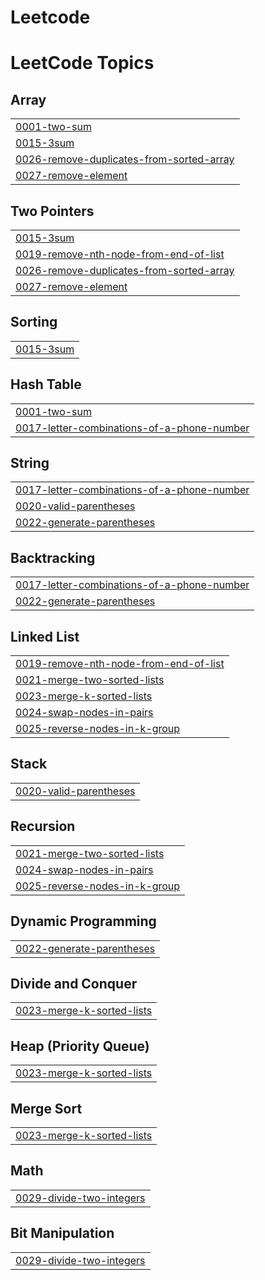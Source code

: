 # Leetcode
<!---LeetCode Topics Start-->
# LeetCode Topics
## Array
|  |
| ------- |
| [0001-two-sum](https://github.com/saiaakash1/Leetcode/tree/master/0001-two-sum) |
| [0015-3sum](https://github.com/saiaakash1/Leetcode/tree/master/0015-3sum) |
| [0026-remove-duplicates-from-sorted-array](https://github.com/saiaakash1/Leetcode/tree/master/0026-remove-duplicates-from-sorted-array) |
| [0027-remove-element](https://github.com/saiaakash1/Leetcode/tree/master/0027-remove-element) |
## Two Pointers
|  |
| ------- |
| [0015-3sum](https://github.com/saiaakash1/Leetcode/tree/master/0015-3sum) |
| [0019-remove-nth-node-from-end-of-list](https://github.com/saiaakash1/Leetcode/tree/master/0019-remove-nth-node-from-end-of-list) |
| [0026-remove-duplicates-from-sorted-array](https://github.com/saiaakash1/Leetcode/tree/master/0026-remove-duplicates-from-sorted-array) |
| [0027-remove-element](https://github.com/saiaakash1/Leetcode/tree/master/0027-remove-element) |
## Sorting
|  |
| ------- |
| [0015-3sum](https://github.com/saiaakash1/Leetcode/tree/master/0015-3sum) |
## Hash Table
|  |
| ------- |
| [0001-two-sum](https://github.com/saiaakash1/Leetcode/tree/master/0001-two-sum) |
| [0017-letter-combinations-of-a-phone-number](https://github.com/saiaakash1/Leetcode/tree/master/0017-letter-combinations-of-a-phone-number) |
## String
|  |
| ------- |
| [0017-letter-combinations-of-a-phone-number](https://github.com/saiaakash1/Leetcode/tree/master/0017-letter-combinations-of-a-phone-number) |
| [0020-valid-parentheses](https://github.com/saiaakash1/Leetcode/tree/master/0020-valid-parentheses) |
| [0022-generate-parentheses](https://github.com/saiaakash1/Leetcode/tree/master/0022-generate-parentheses) |
## Backtracking
|  |
| ------- |
| [0017-letter-combinations-of-a-phone-number](https://github.com/saiaakash1/Leetcode/tree/master/0017-letter-combinations-of-a-phone-number) |
| [0022-generate-parentheses](https://github.com/saiaakash1/Leetcode/tree/master/0022-generate-parentheses) |
## Linked List
|  |
| ------- |
| [0019-remove-nth-node-from-end-of-list](https://github.com/saiaakash1/Leetcode/tree/master/0019-remove-nth-node-from-end-of-list) |
| [0021-merge-two-sorted-lists](https://github.com/saiaakash1/Leetcode/tree/master/0021-merge-two-sorted-lists) |
| [0023-merge-k-sorted-lists](https://github.com/saiaakash1/Leetcode/tree/master/0023-merge-k-sorted-lists) |
| [0024-swap-nodes-in-pairs](https://github.com/saiaakash1/Leetcode/tree/master/0024-swap-nodes-in-pairs) |
| [0025-reverse-nodes-in-k-group](https://github.com/saiaakash1/Leetcode/tree/master/0025-reverse-nodes-in-k-group) |
## Stack
|  |
| ------- |
| [0020-valid-parentheses](https://github.com/saiaakash1/Leetcode/tree/master/0020-valid-parentheses) |
## Recursion
|  |
| ------- |
| [0021-merge-two-sorted-lists](https://github.com/saiaakash1/Leetcode/tree/master/0021-merge-two-sorted-lists) |
| [0024-swap-nodes-in-pairs](https://github.com/saiaakash1/Leetcode/tree/master/0024-swap-nodes-in-pairs) |
| [0025-reverse-nodes-in-k-group](https://github.com/saiaakash1/Leetcode/tree/master/0025-reverse-nodes-in-k-group) |
## Dynamic Programming
|  |
| ------- |
| [0022-generate-parentheses](https://github.com/saiaakash1/Leetcode/tree/master/0022-generate-parentheses) |
## Divide and Conquer
|  |
| ------- |
| [0023-merge-k-sorted-lists](https://github.com/saiaakash1/Leetcode/tree/master/0023-merge-k-sorted-lists) |
## Heap (Priority Queue)
|  |
| ------- |
| [0023-merge-k-sorted-lists](https://github.com/saiaakash1/Leetcode/tree/master/0023-merge-k-sorted-lists) |
## Merge Sort
|  |
| ------- |
| [0023-merge-k-sorted-lists](https://github.com/saiaakash1/Leetcode/tree/master/0023-merge-k-sorted-lists) |
## Math
|  |
| ------- |
| [0029-divide-two-integers](https://github.com/saiaakash1/Leetcode/tree/master/0029-divide-two-integers) |
## Bit Manipulation
|  |
| ------- |
| [0029-divide-two-integers](https://github.com/saiaakash1/Leetcode/tree/master/0029-divide-two-integers) |
<!---LeetCode Topics End-->